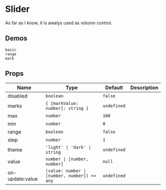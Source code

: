 # Slider
As far as I know, it is awalys used as volumn control.

## Demos
```demo
basic
range
mark
```

## Props
|Name|Type|Default|Description|
|-|-|-|-|
|disabled|`boolean`|`false`||
|marks|`{ [markValue: number]: string }`|`undefined`||
|max|`number`|`100`||
|min|`number`|`0`||
|range|`boolean`|`false`||
|step|`number`|`1`||
|theme|`'light' \| 'dark' \| string`|`undefined`||
|value|`number \| [number, number]`|`null`|
|on-update:value|`(value: number \| [number, number]) => any`|`undefined`||
